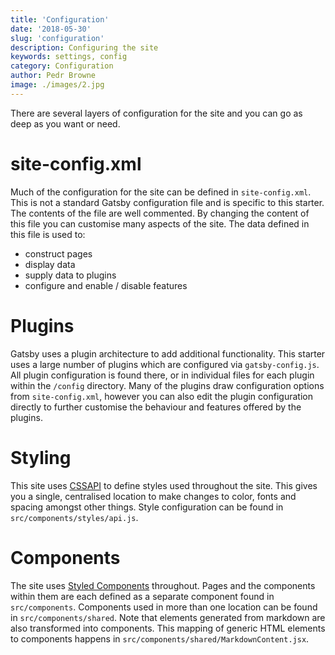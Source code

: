 ```yaml
---
title: 'Configuration'
date: '2018-05-30'
slug: 'configuration'
description: Configuring the site
keywords: settings, config
category: Configuration
author: Pedr Browne
image: ./images/2.jpg
---
```


There are several layers of configuration for the site and you can go as deep as
you want or need.

# site-config.xml

Much of the configuration for the site can be defined in `site-config.xml`. This
is not a standard Gatsby configuration file and is specific to this starter. The
contents of the file are well commented. By changing the content of this file
you can customise many aspects of the site. The data defined in this file is
used to:

- construct pages
- display data
- supply data to plugins
- configure and enable / disable features

# Plugins

Gatsby uses a plugin architecture to add additional functionality. This starter
uses a large number of plugins which are configured via `gatsby-config.js`. All
plugin configuration is found there, or in individual files for each plugin
within the `/config` directory. Many of the plugins draw configuration options
from `site-config.xml`, however you can also edit the plugin configuration
directly to further customise the behaviour and features offered by the plugins.

# Styling

This site uses [CSSAPI](https://github.com/Undistraction/cssapi) to define
styles used throughout the site. This gives you a single, centralised location
to make changes to color, fonts and spacing amongst other things. Style
configuration can be found in `src/components/styles/api.js`.

# Components

The site uses
[Styled Components](https://github.com/styled-components/styled-components)
throughout. Pages and the components within them are each defined as a separate
component found in `src/components`. Components used in more than one location
can be found in `src/components/shared`. Note that elements generated from
markdown are also transformed into components. This mapping of generic HTML
elements to components happens in `src/components/shared/MarkdownContent.jsx`.
